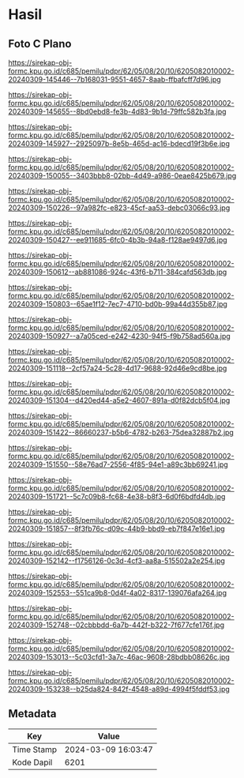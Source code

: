 # Hasil

## Foto C Plano

https://sirekap-obj-formc.kpu.go.id/c685/pemilu/pdpr/62/05/08/20/10/6205082010002-20240309-145446--7b168031-9551-4657-8aab-ffbafcff7d96.jpg

https://sirekap-obj-formc.kpu.go.id/c685/pemilu/pdpr/62/05/08/20/10/6205082010002-20240309-145655--8bd0ebd8-fe3b-4d83-9b1d-79ffc582b3fa.jpg

https://sirekap-obj-formc.kpu.go.id/c685/pemilu/pdpr/62/05/08/20/10/6205082010002-20240309-145927--2925097b-8e5b-465d-ac16-bdecd19f3b6e.jpg

https://sirekap-obj-formc.kpu.go.id/c685/pemilu/pdpr/62/05/08/20/10/6205082010002-20240309-150055--3403bbb8-02bb-4d49-a986-0eae8425b679.jpg

https://sirekap-obj-formc.kpu.go.id/c685/pemilu/pdpr/62/05/08/20/10/6205082010002-20240309-150226--97a982fc-e823-45cf-aa53-debc03066c93.jpg

https://sirekap-obj-formc.kpu.go.id/c685/pemilu/pdpr/62/05/08/20/10/6205082010002-20240309-150427--ee911685-6fc0-4b3b-94a8-f128ae9497d6.jpg

https://sirekap-obj-formc.kpu.go.id/c685/pemilu/pdpr/62/05/08/20/10/6205082010002-20240309-150612--ab881086-924c-43f6-b711-384cafd563db.jpg

https://sirekap-obj-formc.kpu.go.id/c685/pemilu/pdpr/62/05/08/20/10/6205082010002-20240309-150803--65ae1f12-7ec7-4710-bd0b-99a44d355b87.jpg

https://sirekap-obj-formc.kpu.go.id/c685/pemilu/pdpr/62/05/08/20/10/6205082010002-20240309-150927--a7a05ced-e242-4230-94f5-f9b758ad560a.jpg

https://sirekap-obj-formc.kpu.go.id/c685/pemilu/pdpr/62/05/08/20/10/6205082010002-20240309-151118--2cf57a24-5c28-4d17-9688-92d46e9cd8be.jpg

https://sirekap-obj-formc.kpu.go.id/c685/pemilu/pdpr/62/05/08/20/10/6205082010002-20240309-151304--d420ed44-a5e2-4607-891a-d0f82dcb5f04.jpg

https://sirekap-obj-formc.kpu.go.id/c685/pemilu/pdpr/62/05/08/20/10/6205082010002-20240309-151422--86660237-b5b6-4782-b263-75dea32887b2.jpg

https://sirekap-obj-formc.kpu.go.id/c685/pemilu/pdpr/62/05/08/20/10/6205082010002-20240309-151550--58e76ad7-2556-4f85-94e1-a89c3bb69241.jpg

https://sirekap-obj-formc.kpu.go.id/c685/pemilu/pdpr/62/05/08/20/10/6205082010002-20240309-151721--5c7c09b8-fc68-4e38-b8f3-6d0f6bdfd4db.jpg

https://sirekap-obj-formc.kpu.go.id/c685/pemilu/pdpr/62/05/08/20/10/6205082010002-20240309-151857--8f3fb76c-d09c-44b9-bbd9-eb7f847e16e1.jpg

https://sirekap-obj-formc.kpu.go.id/c685/pemilu/pdpr/62/05/08/20/10/6205082010002-20240309-152142--f1756126-0c3d-4cf3-aa8a-515502a2e254.jpg

https://sirekap-obj-formc.kpu.go.id/c685/pemilu/pdpr/62/05/08/20/10/6205082010002-20240309-152553--551ca9b8-0d4f-4a02-8317-139076afa264.jpg

https://sirekap-obj-formc.kpu.go.id/c685/pemilu/pdpr/62/05/08/20/10/6205082010002-20240309-152748--02cbbbdd-6a7b-442f-b322-7f677cfe176f.jpg

https://sirekap-obj-formc.kpu.go.id/c685/pemilu/pdpr/62/05/08/20/10/6205082010002-20240309-153013--5c03cfd1-3a7c-46ac-9608-28bdbb08626c.jpg

https://sirekap-obj-formc.kpu.go.id/c685/pemilu/pdpr/62/05/08/20/10/6205082010002-20240309-153238--b25da824-842f-4548-a89d-4994f5fddf53.jpg


## Metadata

| Key        | Value               |
| ---------- | ------------------- |
| Time Stamp | 2024-03-09 16:03:47 |
| Kode Dapil | 6201                |



